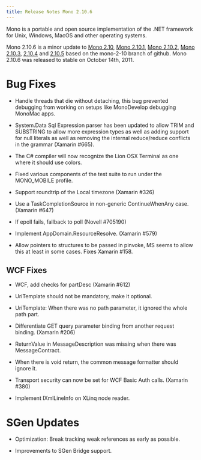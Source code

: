 ```yaml
---
title: Release Notes Mono 2.10.6
---
```


Mono is a portable and open source implementation of the .NET framework for Unix, Windows, MacOS and other operating systems.

Mono 2.10.6 is a minor update to [Mono 2.10](/docs/about-mono/releases/2.10.0/ "Release Notes Mono 2.10"), [Mono 2.10.1](/docs/about-mono/releases/2.10.1/ "Release Notes Mono 2.10.1"), [Mono 2.10.2](/docs/about-mono/releases/2.10.2/ "Release Notes Mono 2.10.2"), [Mono 2.10.3](/docs/about-mono/releases/2.10.3/ "Release Notes Mono 2.10.3"), [2.10.4](/docs/about-mono/releases/2.10.4/ "Release Notes Mono 2.10.4") and [2.10.5](/docs/about-mono/releases/2.10.5/ "Release Notes Mono 2.10.5") based on the mono-2-10 branch of github. Mono 2.10.6 was released to stable on October 14th, 2011.

Bug Fixes
=========

-   Handle threads that die without detaching, this bug prevented debugging from working on setups like MonoDevelop debugging MonoMac apps.

-   System.Data Sql Expression parser has been updated to allow TRIM and SUBSTRING to allow more expression types as well as adding support for null literals as well as removing the internal reduce/reduce conflicts in the grammar (Xamarin #665).

-   The C# compiler will now recognize the Lion OSX Terminal as one where it should use colors.

-   Fixed various components of the test suite to run under the MONO_MOBILE profile.

-   Support roundtrip of the Local timezone (Xamarin #326)

-   Use a TaskCompletionSource in non-generic ContinueWhenAny case. (Xamarin #647)

-   If epoll fails, fallback to poll (Novell #705190)

-   Implement AppDomain.ResourceResolve. (Xamarin #579)

-   Allow pointers to structures to be passed in pinvoke, MS seems to allow this at least in some cases. Fixes Xamarin #158.

WCF Fixes
---------

-   WCF, add checks for partDesc (Xamarin #612)

-   UriTemplate should not be mandatory, make it optional.

-   UriTemplate: When there was no path parameter, it ignored the whole path part.

-   Differentiate GET query parameter binding from another request binding. (Xamarin #206)

-   ReturnValue in MessageDescription was missing when there was MessageContract.

-   When there is void return, the common message formatter should ignore it.

-   Transport security can now be set for WCF Basic Auth calls. (Xamarin #380)

-   Implement IXmlLineInfo on XLinq node reader.

SGen Updates
============

-   Optimization: Break tracking weak references as early as possible.

-   Improvements to SGen Bridge support.


